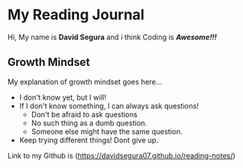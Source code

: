# My Reading Journal
Hi, My name is **David Segura** and i think Coding is ***Awesome!!!***

## Growth Mindset

My explanation of growth mindset goes here...

- I don't know yet, but I will!
- If I don't know something, I can always ask questions!
  - Don't be afraid to ask questions
  - No such thing as a dumb question.
  - Someone else might have the same question.
- Keep trying different things! Dont give up.

Link to my Github is (https://davidsegura07.github.io/reading-notes/)
